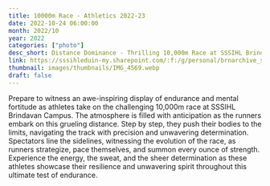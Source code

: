 ```yaml
---
title: 10000m Race - Athletics 2022-23
date: 2022-10-24 06:00:00
month: 2022/10
year: 2022
categories: ["photo"]
desc_short: Distance Dominance - Thrilling 10,000m Race at SSSIHL Brindavan Campus - Endurance, Strategy, and Perseverance Unleashed
link: https://sssihleduin-my.sharepoint.com/:f:/g/personal/brnarchive_sssihl_edu_in/EgzgeqBMG1hFpBQt3uEPAeUBjjknHw_3Mu8eEO3gYu2JpA?e=dd231L
thumbnail: images/thumbnails/IMG_4569.webp
draft: false
---
```


Prepare to witness an awe-inspiring display of endurance and mental fortitude as athletes take on the challenging 10,000m race at SSSIHL Brindavan Campus. The atmosphere is filled with anticipation as the runners embark on this grueling distance. Step by step, they push their bodies to the limits, navigating the track with precision and unwavering determination. Spectators line the sidelines, witnessing the evolution of the race, as runners strategize, pace themselves, and summon every ounce of strength. Experience the energy, the sweat, and the sheer determination as these athletes showcase their resilience and unwavering spirit throughout this ultimate test of endurance.
